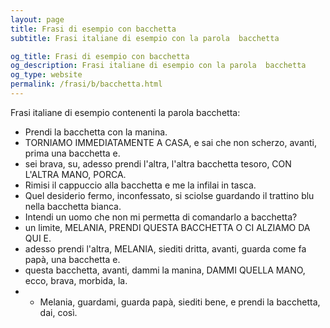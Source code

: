 ```yaml
---
layout: page
title: Frasi di esempio con bacchetta 
subtitle: Frasi italiane di esempio con la parola  bacchetta

og_title: Frasi di esempio con bacchetta 
og_description: Frasi italiane di esempio con la parola  bacchetta
og_type: website
permalink: /frasi/b/bacchetta.html
---
```


Frasi italiane di esempio contenenti la parola bacchetta:


- Prendi la bacchetta con la manina.
- TORNIAMO IMMEDIATAMENTE A CASA, e sai che non scherzo, avanti, prima una bacchetta e.
- sei brava, su, adesso prendi l'altra, l'altra bacchetta tesoro, CON L'ALTRA MANO, PORCA.
- Rimisi il cappuccio alla bacchetta e me la infilai in tasca.
- Quel desiderio fermo, inconfessato, si sciolse guardando il trattino blu nella bacchetta bianca.
- Intendi un uomo che non mi permetta di comandarlo a bacchetta?
- un limite, MELANIA, PRENDI QUESTA BACCHETTA O CI ALZIAMO DA QUI E.
- adesso prendi l'altra, MELANIA, siediti dritta, avanti, guarda come fa papà, una bacchetta e.
- questa bacchetta, avanti, dammi la manina, DAMMI QUELLA MANO, ecco, brava, morbida, la.
- - Melania, guardami, guarda papà, siediti bene, e prendi la bacchetta, dai, così.
